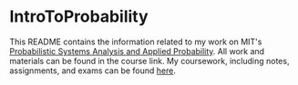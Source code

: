 # IntroToProbability

This README contains the information related to my work on MIT's [Probabilistic Systems Analysis and Applied Probability](https://ocw.mit.edu/courses/electrical-engineering-and-computer-science/6-041-probabilistic-systems-analysis-and-applied-probability-fall-2010/index.htm). All work and materials can be found in the course link.  My coursework, including notes, assignments, and exams can be found [here](https://1drv.ms/o/s!Aqw_d9_ApMN4iGqkRgd69IR_ecpu).
